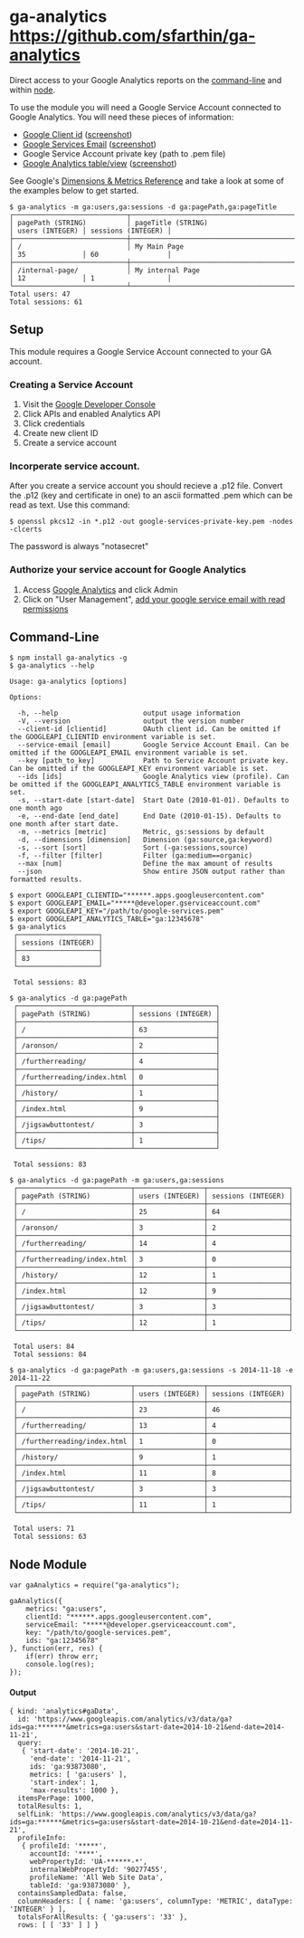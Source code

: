 ga-analytics https://github.com/sfarthin/ga-analytics
============

Direct access to your Google Analytics reports on the [command-line](https://github.com/sfarthin/ga-analytics#command-line) and within  [node](https://github.com/sfarthin/ga-analytics#node-module).

To use the module you will need a Google Service Account connected to Google Analytics. You will need these pieces of information:

- [Google Client id](https://console.developers.google.com/) ([screenshot](https://raw.githubusercontent.com/sfarthin/ga-analytics/master/service-account.jpg))
- [Google Services Email](https://console.developers.google.com/) ([screenshot](https://raw.githubusercontent.com/sfarthin/ga-analytics/master/service-account.jpg))
- Google Service Account private key (path to .pem file)
- [Google Analytics table/view](https://www.google.com/analytics/) ([screenshot](https://raw.githubusercontent.com/sfarthin/ga-analytics/master/tableid.png))

See Google's [Dimensions & Metrics Reference](https://developers.google.com/analytics/devguides/reporting/core/dimsmets) and take a look at some of the examples below to get started.

    $ ga-analytics -m ga:users,ga:sessions -d ga:pagePath,ga:pageTitle
    ┌────────────────────────────┬─────────────────────────────────────────┬─────────────────┬────────────────────┐
    │ pagePath (STRING)          │ pageTitle (STRING)                      │ users (INTEGER) │ sessions (INTEGER) │
    ├────────────────────────────┼─────────────────────────────────────────┼─────────────────┼────────────────────┤
    │ /                          │ My Main Page                            │ 35              │ 60                 │
    ├────────────────────────────┼─────────────────────────────────────────┼─────────────────┼────────────────────┤
    │ /internal-page/            │ My internal Page                        │ 12              │ 1                  │
    └────────────────────────────┴─────────────────────────────────────────┴─────────────────┴────────────────────┘
    Total users: 47
    Total sessions: 61


## Setup

This module requires a Google Service Account connected to your GA account.

### Creating a Service Account

1. Visit the [Google Developer Console](https://console.developers.google.com/)
2. Click APIs and enabled Analytics API
2. Click credentials
3. Create new client ID
4. Create a service account

### Incorperate service account.

After you create a service account you should recieve a .p12 file. Convert the .p12 (key and certificate in one) to an ascii formatted .pem which can be read as text. Use this command:

    $ openssl pkcs12 -in *.p12 -out google-services-private-key.pem -nodes -clcerts

The password is always "notasecret"

### Authorize your service account for Google Analytics

1. Access [Google Analytics](https://www.google.com/analytics/) and click Admin
2. Click on "User Management", [add your google service email with read permissions](https://raw.githubusercontent.com/sfarthin/ga-analytics/master/analytics.png)

## Command-Line

    $ npm install ga-analytics -g
    $ ga-analytics --help

    Usage: ga-analytics [options]

    Options:

      -h, --help                     output usage information
      -V, --version                  output the version number
      --client-id [clientid]         OAuth client id. Can be omitted if the GOOGLEAPI_CLIENTID environment variable is set.
      --service-email [email]        Google Service Account Email. Can be omitted if the GOOGLEAPI_EMAIL environment variable is set.
      --key [path_to_key]            Path to Service Account private key. Can be omitted if the GOOGLEAPI_KEY environment variable is set.
      --ids [ids]                    Google Analytics view (profile). Can be omitted if the GOOGLEAPI_ANALYTICS_TABLE environment variable is set.
      -s, --start-date [start-date]  Start Date (2010-01-01). Defaults to one month ago
      -e, --end-date [end_date]      End Date (2010-01-15). Defaults to one month after start date.
      -m, --metrics [metric]         Metric, gs:sessions by default
      -d, --dimensions [dimension]   Dimension (ga:source,ga:keyword)
      -s, --sort [sort]              Sort (-ga:sessions,source)
      -f, --filter [filter]          Filter (ga:medium==organic)
      --max [num]                    Define the max amount of results
      --json                         Show entire JSON output rather than formatted results.
      
    $ export GOOGLEAPI_CLIENTID="******.apps.googleusercontent.com"
    $ export GOOGLEAPI_EMAIL="*****@developer.gserviceaccount.com"
    $ export GOOGLEAPI_KEY="/path/to/google-services.pem"
    $ export GOOGLEAPI_ANALYTICS_TABLE="ga:12345678"
    $ ga-analytics 
     ┌────────────────────┐
     │ sessions (INTEGER) │
     ├────────────────────┤
     │ 83                 │
     └────────────────────┘
     
     Total sessions: 83
     
    $ ga-analytics -d ga:pagePath
     ┌────────────────────────────┬────────────────────┐
     │ pagePath (STRING)          │ sessions (INTEGER) │
     ├────────────────────────────┼────────────────────┤
     │ /                          │ 63                 │
     ├────────────────────────────┼────────────────────┤
     │ /aronson/                  │ 2                  │
     ├────────────────────────────┼────────────────────┤
     │ /furtherreading/           │ 4                  │
     ├────────────────────────────┼────────────────────┤
     │ /furtherreading/index.html │ 0                  │
     ├────────────────────────────┼────────────────────┤
     │ /history/                  │ 1                  │
     ├────────────────────────────┼────────────────────┤
     │ /index.html                │ 9                  │
     ├────────────────────────────┼────────────────────┤
     │ /jigsawbuttontest/         │ 3                  │
     ├────────────────────────────┼────────────────────┤
     │ /tips/                     │ 1                  │
     └────────────────────────────┴────────────────────┘
     
     Total sessions: 83
     
    $ ga-analytics -d ga:pagePath -m ga:users,ga:sessions
     ┌────────────────────────────┬─────────────────┬────────────────────┐
     │ pagePath (STRING)          │ users (INTEGER) │ sessions (INTEGER) │
     ├────────────────────────────┼─────────────────┼────────────────────┤
     │ /                          │ 25              │ 64                 │
     ├────────────────────────────┼─────────────────┼────────────────────┤
     │ /aronson/                  │ 3               │ 2                  │
     ├────────────────────────────┼─────────────────┼────────────────────┤
     │ /furtherreading/           │ 14              │ 4                  │
     ├────────────────────────────┼─────────────────┼────────────────────┤
     │ /furtherreading/index.html │ 3               │ 0                  │
     ├────────────────────────────┼─────────────────┼────────────────────┤
     │ /history/                  │ 12              │ 1                  │
     ├────────────────────────────┼─────────────────┼────────────────────┤
     │ /index.html                │ 12              │ 9                  │
     ├────────────────────────────┼─────────────────┼────────────────────┤
     │ /jigsawbuttontest/         │ 3               │ 3                  │
     ├────────────────────────────┼─────────────────┼────────────────────┤
     │ /tips/                     │ 12              │ 1                  │
     └────────────────────────────┴─────────────────┴────────────────────┘
     
     Total users: 84
     Total sessions: 84
     
    $ ga-analytics -d ga:pagePath -m ga:users,ga:sessions -s 2014-11-18 -e 2014-11-22
     ┌────────────────────────────┬─────────────────┬────────────────────┐
     │ pagePath (STRING)          │ users (INTEGER) │ sessions (INTEGER) │
     ├────────────────────────────┼─────────────────┼────────────────────┤
     │ /                          │ 23              │ 46                 │
     ├────────────────────────────┼─────────────────┼────────────────────┤
     │ /furtherreading/           │ 13              │ 4                  │
     ├────────────────────────────┼─────────────────┼────────────────────┤
     │ /furtherreading/index.html │ 1               │ 0                  │
     ├────────────────────────────┼─────────────────┼────────────────────┤
     │ /history/                  │ 9               │ 1                  │
     ├────────────────────────────┼─────────────────┼────────────────────┤
     │ /index.html                │ 11              │ 8                  │
     ├────────────────────────────┼─────────────────┼────────────────────┤
     │ /jigsawbuttontest/         │ 3               │ 3                  │
     ├────────────────────────────┼─────────────────┼────────────────────┤
     │ /tips/                     │ 11              │ 1                  │
     └────────────────────────────┴─────────────────┴────────────────────┘
     
     Total users: 71
     Total sessions: 63

## Node Module

    var gaAnalytics = require("ga-analytics");

    gaAnalytics({
        metrics: "ga:users",
        clientId: "******.apps.googleusercontent.com",
        serviceEmail: "*****@developer.gserviceaccount.com",
        key: "/path/to/google-services.pem",
        ids: "ga:12345678"
    }, function(err, res) {	
        if(err) throw err;
        console.log(res);
    });

#### Output

    { kind: 'analytics#gaData',
      id: 'https://www.googleapis.com/analytics/v3/data/ga?ids=ga:*******&metrics=ga:users&start-date=2014-10-21&end-date=2014-11-21',
      query: 
       { 'start-date': '2014-10-21',
         'end-date': '2014-11-21',
         ids: 'ga:93873080',
         metrics: [ 'ga:users' ],
         'start-index': 1,
         'max-results': 1000 },
      itemsPerPage: 1000,
      totalResults: 1,
      selfLink: 'https://www.googleapis.com/analytics/v3/data/ga?ids=ga:******&metrics=ga:users&start-date=2014-10-21&end-date=2014-11-21',
      profileInfo: 
       { profileId: '*****',
         accountId: '****',
         webPropertyId: 'UA-******-*',
         internalWebPropertyId: '90277455',
         profileName: 'All Web Site Data',
         tableId: 'ga:93873080' },
      containsSampledData: false,
      columnHeaders: [ { name: 'ga:users', columnType: 'METRIC', dataType: 'INTEGER' } ],
      totalsForAllResults: { 'ga:users': '33' },
      rows: [ [ '33' ] ] }
